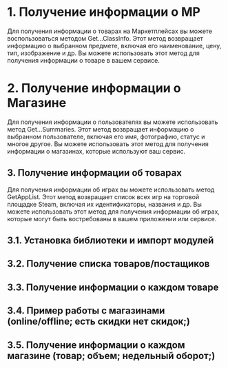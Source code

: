 # 1. Получение информации о MP

Для получения информации о товарах на Маркетплейсах вы можете воспользоваться методом Get...ClassInfo. Этот метод возвращает информацию о выбранном предмете, включая его наименование, цену, тип, изображение и др. 
Вы можете использовать этот метод для получения информации о товаре в вашем сервисе.

# 2. Получение информации о Магазине

Для получения информации о пользователях вы можете использовать метод Get...Summaries. Этот метод возвращает информацию о выбранном пользователе, включая его имя, фотографию, статус  и многое другое. 
Вы можете использовать этот метод для получения информации о магазинах, которые используют ваш сервис.


## 3. Получение информации об товарах

Для получения информации об играх вы можете использовать метод GetAppList. Этот метод возвращает список всех игр на торговой площадке Steam, включая их идентификаторы, названия и др. 
Вы можете использовать этот метод для получения информации об играх, которые могут быть востребованы в вашем приложении или сервисе.

## 3.1. Установка библиотеки и импорт модулей
## 3.2. Получение списка товаров/постащиков
## 3.3. Получение информации о каждом товаре
## 3.4. Пример работы с магазинами (online/offline; есть скидки нет скидок;)
## 3.5. Получение информации о каждом магазине (товар; объем; недельный оборот;)

